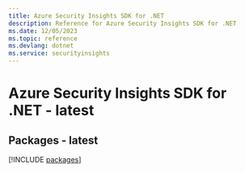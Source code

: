 ```yaml
---
title: Azure Security Insights SDK for .NET
description: Reference for Azure Security Insights SDK for .NET
ms.date: 12/05/2023
ms.topic: reference
ms.devlang: dotnet
ms.service: securityinsights
---
```

# Azure Security Insights SDK for .NET - latest
## Packages - latest
[!INCLUDE [packages](security-insights-index.md)]